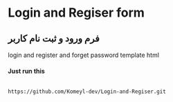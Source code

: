 # Login and Regiser form 
## فرم ورود و ثبت نام کاربر

login and register and forget password template html

#### Just run this

```sh

https://github.com/Komeyl-dev/Login-and-Regiser.git

```
